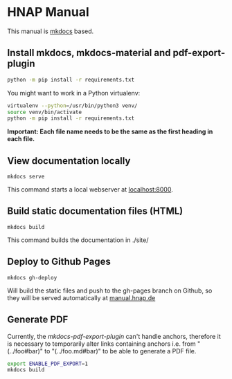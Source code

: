 # HNAP Manual

This manual is [mkdocs](https://www.mkdocs.org/) based.

## Install mkdocs, mkdocs-material and pdf-export-plugin

```bash
python -m pip install -r requirements.txt
```

You might want to work in a Python virtualenv:

```bash
virtualenv --python=/usr/bin/python3 venv/
source venv/bin/activate
python -m pip install -r requirements.txt
```

**Important: Each file name needs to be the same as the first heading in each file.**

## View documentation locally

`mkdocs serve`

This command starts a local webserver at [localhost:8000](http://localhost:8000).

## Build static documentation files (HTML)

`mkdocs build`

This command builds the documentation in ./site/

## Deploy to Github Pages

`mkdocs gh-deploy`

Will build the static files and push to the gh-pages branch on Github, so they
will be served automatically at [manual.hnap.de](https://manual.hnap.de)

## Generate PDF

Currently, the _mkdocs-pdf-export-plugin_ can't handle anchors, therefore it is
necessary to temporarily alter links containing anchors i.e. from
"(../foo#bar)" to "(../foo.md#bar)" to be able to generate
a PDF file.

```bash
export ENABLE_PDF_EXPORT=1
mkdocs build
```
